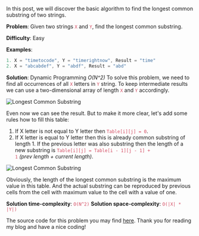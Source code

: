 In this post, we will discover the basic algorithm to find the longest common substring of two strings.

**Problem**: Given two strings <span style="color:#d34c62;"><code>X</code></span> and <span style="color:#d34c62;"><code>Y</code></span>, find the longest common substring.

**Difficulty**: Easy

**Examples**:
```javascript
1. X = "timetocode", Y = "timerightnow", Result = "time"
2. X = "abcabdef", Y = "abdf", Result = "abd"
```

**Solution**: Dynamic Programming *O(N^2)*
To solve this problem, we need to find all occurrences of all <span style="color:#d34c62;"><code>X</code></span> letters in <span style="color:#d34c62;"><code>Y</code></span> string. To keep intermediate results we can use a two-dimensional array of length <span style="color:#d34c62;"><code>X</code></span> and <span style="color:#d34c62;"><code>Y</code></span> accordingly.

![Longest Common Substring][longest-common-substring-1]

Even now we can see the result. But to make it more clear, let's add some rules how to fill this table:
1. If X letter is not equal to Y letter then <span style="color:#d34c62;"><code>Table[i][j] = 0</code></span>.
2. If X letter is equal to Y letter then this is already common substring of length 1. If the previous letter was also substring then the length of a new substring is <span style="color:#d34c62;"><code>Table[i][j] = Table[i - 1][j - 1] + 1</code></span> *(prev length + current length)*.

![Longest Common Substring][longest-common-substring-2]

Obviously, the length of the longest common substring is the maximum value in this table. And the actual substring can be reproduced by previous cells from the cell with maximum value to the cell with a value of one.

**Solution time-complexity**: <span style="color:#d34c62;"><code>O(N^2)</code></span>
**Solution space-complexity**: <span style="color:#d34c62;"><code>O(|X| * |Y|)</code></span>

The source code for this problem you may find [here][source-code]. Thank you for reading my blog and have a nice coding!

[longest-common-substring-1]: https://timetocode.files.wordpress.com/2017/06/longest-common-substring-1.png
[longest-common-substring-2]: https://timetocode.files.wordpress.com/2017/06/longest-common-substring-21.png
[source-code]: https://github.com/zhikin2207/timetocode/blob/master/source-code/longest-common-substring.js?ts=4

